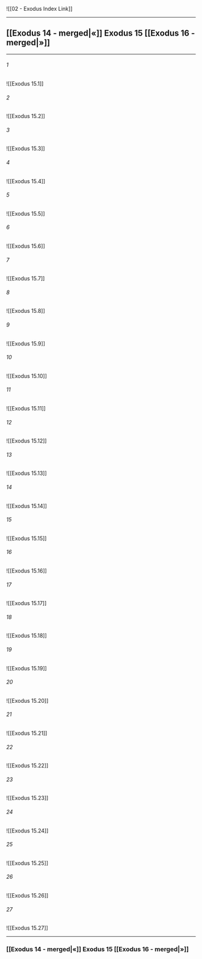![[02 - Exodus Index Link]]

---
##  [[Exodus 14 - merged|«]] Exodus 15 [[Exodus 16 - merged|»]]

---

###### 1
![[Exodus 15.1]] 

###### 2
![[Exodus 15.2]] 

###### 3
![[Exodus 15.3]] 

###### 4
![[Exodus 15.4]]

###### 5 
![[Exodus 15.5]] 

###### 6
![[Exodus 15.6]] 

###### 7
![[Exodus 15.7]] 

###### 8
![[Exodus 15.8]] 

###### 9
![[Exodus 15.9]] 

###### 10
![[Exodus 15.10]] 

###### 11
![[Exodus 15.11]] 

###### 12
![[Exodus 15.12]]

###### 13
![[Exodus 15.13]] 

###### 14
![[Exodus 15.14]] 

###### 15
![[Exodus 15.15]]

###### 16
![[Exodus 15.16]] 

###### 17
![[Exodus 15.17]]

###### 18
![[Exodus 15.18]] 

###### 19
![[Exodus 15.19]] 

###### 20
![[Exodus 15.20]]

###### 21
![[Exodus 15.21]] 

###### 22
![[Exodus 15.22]] 

###### 23
![[Exodus 15.23]]

###### 24
![[Exodus 15.24]] 

###### 25
![[Exodus 15.25]]

###### 26
![[Exodus 15.26]] 

###### 27
![[Exodus 15.27]] 


---
###  [[Exodus 14 - merged|«]] Exodus 15 [[Exodus 16 - merged|»]]